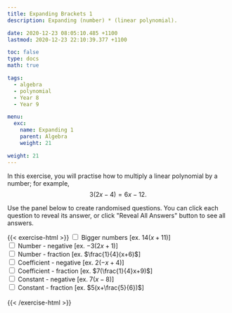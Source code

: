 ```yaml
---
title: Expanding Brackets 1
description: Expanding (number) * (linear polynomial).

date: 2020-12-23 08:05:10.485 +1100
lastmod: 2020-12-23 22:10:39.377 +1100

toc: false
type: docs
math: true

tags:
  - algebra
  - polynomial
  - Year 8
  - Year 9

menu:
  exc:
    name: Expanding 1
    parent: Algebra
    weight: 21

weight: 21
---
```


In this exercise, you will practise how to multiply a linear polynomial by a number; for example, $$ 3(2x-4) = 6x - 12. $$

Use the panel below to create randomised questions. You can click each question to reveal its answer, or click "Reveal All Answers" button to see all answers.

{{< exercise-html >}}
<input type="checkbox" id="lg" />
<label for="lg">Bigger numbers [ex. $14(x+11)$] </label><br />
<input type="checkbox" id="neg0" />
<label for="neg1">Number - negative [ex. $-3(2x+1)$] </label><br />
<input type="checkbox" id="frac0" />
<label for="frac0">Number - fraction [ex. $\frac{1}{4}(x+6)$] </label><br />
<input type="checkbox" id="neg1" />
<label for="neg2">Coefficient - negative [ex. $2(-x+4)$] </label><br />
<input type="checkbox" id="frac1" />
<label for="frac1">Coefficient - fraction [ex. $7(\frac{1}{4}x+9)$] </label><br />
<input type="checkbox" id="neg2" />
<label for="neg3">Constant - negative [ex. $7(x-8)$] </label><br />
<input type="checkbox" id="frac2" />
<label for="frac2">Constant - fraction [ex. $5(x+\frac{5}{6})$] </label><br />
<br>
{{< /exercise-html >}}

<script>
  function genQs() {
    // Question area
    const qbox = document.getElementById("questions");
    const qinst = document.getElementById("instructions");
    // Read value from the form
    const nq = document.getElementById("nq").value;
    let lg,neg0,neg1,neg2,frac0,frac1,frac2;
    [lg,neg0,neg1,neg2,frac0,frac1,frac2] = 
      ["lg", "neg0", "neg1", "neg2", "frac0", "frac1", "frac2"].map(chked);
    // Sanity check
    nqIsNumber = /[\d+]/.test(nq);
    if (!nqIsNumber || nq<1 || nq>10 ) {
      qbox.innerHTML = "Error: Invalid number of questions!";
      return;
    }
    // Coefficients
    const max = lg? 19 : 9;
    let c0 = [...arange(2, max)];
    let c1 = [...arange(1, max)];
    let c2 = [...arange(1, max)];
    const neg_nos = [...arange(-max, -1)];
    if (neg0) { c0.push(...neg_nos); }
    if (neg1) { c1.push(...neg_nos); }
    if (neg2) { c2.push(...neg_nos); }
    // Make questions
    qinst.innerHTML = "Expand the following expressions.";
    qbox.innerHTML = "";
    let options = MathJax.getMetricsFor(qbox);
    options.display = false;
    MathJax.texReset();
    for (let i = 0; i < nq; i++) {
      const c = [
        new Frac(choice(c0), frac0? choice(c0.filter(i => i !== 0)) : 1).reduce(),
        new Frac(choice(c1), frac1? choice(c1) : 1).reduce(),
        new Frac(choice(c2), frac2? choice(c2) : 1).reduce()
      ];
      const cq = [c[0].tex(), c[1].tex("c"), c[2].tex("s")];
      const ca = [c[0].mult(c[1]).tex("c"), c[0].mult(c[2]).tex("s")];
      q = `${cq[0]}(${cq[1]}x ${cq[2]})`;
      a = `=\\boldsymbol{${ca[0]}x ${ca[1]}}`;
      render(q, a, options).then((li) => {
        qbox.appendChild(li);
        MathJax.startup.document.clear();
        MathJax.startup.document.updateDocument();
      });
    }
    return;
  }
</script>
